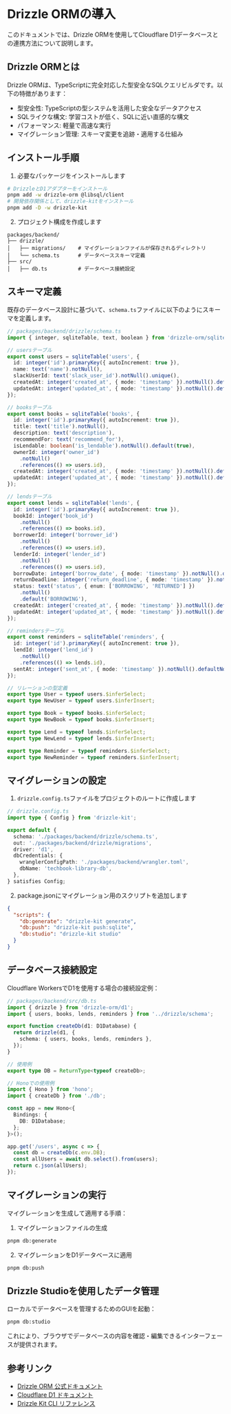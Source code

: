# Drizzle ORMの導入

このドキュメントでは、Drizzle ORMを使用してCloudflare D1データベースとの連携方法について説明します。

## Drizzle ORMとは

Drizzle ORMは、TypeScriptに完全対応した型安全なSQLクエリビルダです。以下の特徴があります：

- 型安全性: TypeScriptの型システムを活用した安全なデータアクセス
- SQLライクな構文: 学習コストが低く、SQLに近い直感的な構文
- パフォーマンス: 軽量で高速な実行
- マイグレーション管理: スキーマ変更を追跡・適用する仕組み

## インストール手順

1. 必要なパッケージをインストールします

```bash
# DrizzleとD1アダプターをインストール
pnpm add -w drizzle-orm @libsql/client
# 開発依存関係として、drizzle-kitをインストール
pnpm add -D -w drizzle-kit
```

2. プロジェクト構成を作成します

```
packages/backend/
├── drizzle/
│   ├── migrations/    # マイグレーションファイルが保存されるディレクトリ
│   └── schema.ts      # データベーススキーマ定義
├── src/
│   ├── db.ts          # データベース接続設定
```

## スキーマ定義

既存のデータベース設計に基づいて、`schema.ts`ファイルに以下のようにスキーマを定義します。

```typescript
// packages/backend/drizzle/schema.ts
import { integer, sqliteTable, text, boolean } from 'drizzle-orm/sqlite-core';

// usersテーブル
export const users = sqliteTable('users', {
  id: integer('id').primaryKey({ autoIncrement: true }),
  name: text('name').notNull(),
  slackUserId: text('slack_user_id').notNull().unique(),
  createdAt: integer('created_at', { mode: 'timestamp' }).notNull().defaultNow(),
  updatedAt: integer('updated_at', { mode: 'timestamp' }).notNull().defaultNow(),
});

// booksテーブル
export const books = sqliteTable('books', {
  id: integer('id').primaryKey({ autoIncrement: true }),
  title: text('title').notNull(),
  description: text('description'),
  recommendFor: text('recommend_for'),
  isLendable: boolean('is_lendable').notNull().default(true),
  ownerId: integer('owner_id')
    .notNull()
    .references(() => users.id),
  createdAt: integer('created_at', { mode: 'timestamp' }).notNull().defaultNow(),
  updatedAt: integer('updated_at', { mode: 'timestamp' }).notNull().defaultNow(),
});

// lendsテーブル
export const lends = sqliteTable('lends', {
  id: integer('id').primaryKey({ autoIncrement: true }),
  bookId: integer('book_id')
    .notNull()
    .references(() => books.id),
  borrowerId: integer('borrower_id')
    .notNull()
    .references(() => users.id),
  lenderId: integer('lender_id')
    .notNull()
    .references(() => users.id),
  borrowDate: integer('borrow_date', { mode: 'timestamp' }).notNull().defaultNow(),
  returnDeadline: integer('return_deadline', { mode: 'timestamp' }).notNull(),
  status: text('status', { enum: ['BORROWING', 'RETURNED'] })
    .notNull()
    .default('BORROWING'),
  createdAt: integer('created_at', { mode: 'timestamp' }).notNull().defaultNow(),
  updatedAt: integer('updated_at', { mode: 'timestamp' }).notNull().defaultNow(),
});

// remindersテーブル
export const reminders = sqliteTable('reminders', {
  id: integer('id').primaryKey({ autoIncrement: true }),
  lendId: integer('lend_id')
    .notNull()
    .references(() => lends.id),
  sentAt: integer('sent_at', { mode: 'timestamp' }).notNull().defaultNow(),
});

// リレーションの型定義
export type User = typeof users.$inferSelect;
export type NewUser = typeof users.$inferInsert;

export type Book = typeof books.$inferSelect;
export type NewBook = typeof books.$inferInsert;

export type Lend = typeof lends.$inferSelect;
export type NewLend = typeof lends.$inferInsert;

export type Reminder = typeof reminders.$inferSelect;
export type NewReminder = typeof reminders.$inferInsert;
```

## マイグレーションの設定

1. `drizzle.config.ts`ファイルをプロジェクトのルートに作成します

```typescript
// drizzle.config.ts
import type { Config } from 'drizzle-kit';

export default {
  schema: './packages/backend/drizzle/schema.ts',
  out: './packages/backend/drizzle/migrations',
  driver: 'd1',
  dbCredentials: {
    wranglerConfigPath: './packages/backend/wrangler.toml',
    dbName: 'techbook-library-db',
  },
} satisfies Config;
```

2. package.jsonにマイグレーション用のスクリプトを追加します

```json
{
  "scripts": {
    "db:generate": "drizzle-kit generate",
    "db:push": "drizzle-kit push:sqlite",
    "db:studio": "drizzle-kit studio"
  }
}
```

## データベース接続設定

Cloudflare WorkersでD1を使用する場合の接続設定例：

```typescript
// packages/backend/src/db.ts
import { drizzle } from 'drizzle-orm/d1';
import { users, books, lends, reminders } from '../drizzle/schema';

export function createDb(d1: D1Database) {
  return drizzle(d1, {
    schema: { users, books, lends, reminders },
  });
}

// 使用例
export type DB = ReturnType<typeof createDb>;

// Honoでの使用例
import { Hono } from 'hono';
import { createDb } from './db';

const app = new Hono<{
  Bindings: {
    DB: D1Database;
  };
}>();

app.get('/users', async c => {
  const db = createDb(c.env.DB);
  const allUsers = await db.select().from(users);
  return c.json(allUsers);
});
```

## マイグレーションの実行

マイグレーションを生成して適用する手順：

1. マイグレーションファイルの生成

```bash
pnpm db:generate
```

2. マイグレーションをD1データベースに適用

```bash
pnpm db:push
```

## Drizzle Studioを使用したデータ管理

ローカルでデータベースを管理するためのGUIを起動：

```bash
pnpm db:studio
```

これにより、ブラウザでデータベースの内容を確認・編集できるインターフェースが提供されます。

## 参考リンク

- [Drizzle ORM 公式ドキュメント](https://orm.drizzle.team/docs/overview)
- [Cloudflare D1 ドキュメント](https://developers.cloudflare.com/d1/)
- [Drizzle Kit CLI リファレンス](https://orm.drizzle.team/kit-docs/overview)
